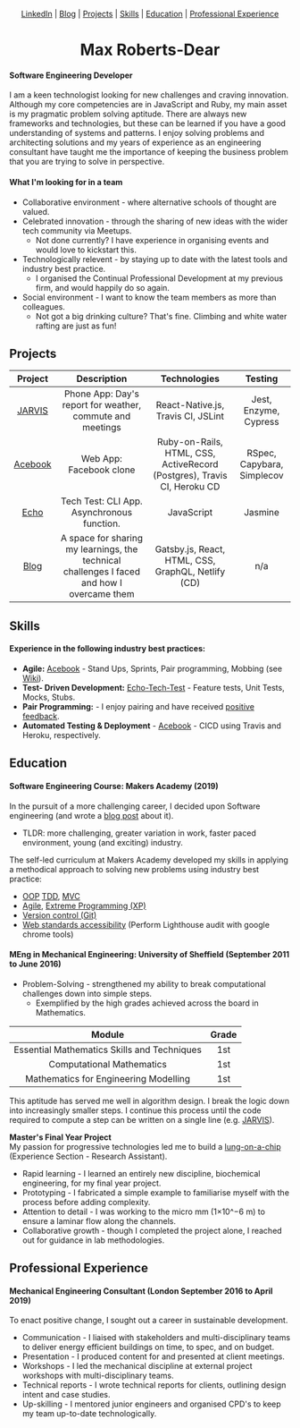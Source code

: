 <div align ="center">
 
[LinkedIn](https://www.linkedin.com/in/maxrobertsdear/) | 
[Blog](https://www.maxrobertsdear.com/) | 
[Projects](#githubProjects) | 
[Skills](#skills) | 
[Education](#education) | 
[Professional Experience](#professionalExperience) 
 
</div>

<h1 align="center">Max Roberts-Dear</h1>

#### Software Engineering Developer

I am a keen technologist looking for new challenges and craving innovation. Although my core competencies are in JavaScript and Ruby, my main asset is my pragmatic problem solving aptitude. There are always new frameworks and technologies, but these can be learned if you have a good understanding of systems and patterns. I enjoy solving problems and architecting solutions and my years of experience as an engineering consultant have taught me the importance of keeping the business problem that you are trying to solve in perspective.


#### What I'm looking for in a team

* Collaborative environment - where alternative schools of thought are valued.
* Celebrated innovation -  through the sharing of new ideas with the wider tech community via Meetups. 
  * Not done currently? I have experience in organising events and would love to kickstart this.
* Technologically relevent - by staying up to date with the latest tools and industry best practice. 
  * I organised the Continual Professional Development at my previous firm, and would happily do so again.
* Social environment - I want to know the team members as more than colleagues. 
  * Not got a big drinking culture? That's fine. Climbing and white water rafting are just as fun!



## <a name = "githubProjects">Projects</a>

| Project     | Description | Technologies | Testing |
|:-----------:|:-------------:| :------------:| :------------:|
| [JARVIS](https://github.com/MaxRobertsDear/Jarvis-App) | Phone App: Day's report for weather, commute and meetings | React-Native.js, Travis CI, JSLint | Jest, Enzyme, Cypress |
| [Acebook](https://github.com/MaxRobertsDear/acebook-Isambard) | Web App: Facebook clone | Ruby-on-Rails, HTML, CSS, ActiveRecord (Postgres), Travis CI, Heroku CD | RSpec, Capybara, Simplecov |
| [Echo](https://github.com/MaxRobertsDear/Echo/blob/master/README.md) | Tech Test: CLI App. Asynchronous function. | JavaScript | Jasmine |
| [Blog](https://www.maxrobertsdear.com/) | A space for sharing my learnings, the technical challenges I faced and how I overcame them | Gatsby.js, React, HTML, CSS, GraphQL, Netlify (CD) | n/a |


## <a name = "skills">Skills</a>

#### Experience in the following industry best practices:

* **Agile:** [Acebook](https://github.com/MaxRobertsDear/acebook-Isambard) - Stand Ups, Sprints, Pair programming, Mobbing (see [Wiki](https://github.com/MaxRobertsDear/acebook-Isambard/wiki)).
* **Test- Driven Development:** [Echo-Tech-Test](https://github.com/MaxRobertsDear/Echo/blob/master/README.md) - Feature tests, Unit Tests, Mocks, Stubs.
* **Pair Programming:**  - I enjoy pairing and have received [positive feedback](https://github.com/MaxRobertsDear/Pair-Programming-Feedback/blob/master/README.md).
* **Automated Testing & Deployment**  - [Acebook](https://github.com/MaxRobertsDear/acebook-Isambard) - CICD using Travis and Heroku, respectively.



## <a name = "education">Education</a>


#### Software Engineering Course: Makers Academy (2019)

In the pursuit of a more challenging career, I decided upon Software engineering (and wrote a [blog post](https://www.maxrobertsdear.com/mech-to-software/) about it). 
* TLDR: more challenging, greater variation in work, faster paced environment, young (and exciting) industry.

The self-led curriculum at Makers Academy developed my skills in applying a methodical approach to solving new problems using industry best practice:

* [OOP](https://www.maxrobertsdear.com/Acebook-8/) [TDD](https://www.maxrobertsdear.com/os-w2/), [MVC](https://www.maxrobertsdear.com/Acebook-2/)
* [Agile](https://www.maxrobertsdear.com/Acebook-3/), [Extreme Programming (XP)](https://www.maxrobertsdear.com/Acebook-4/)
* [Version control (Git)](https://www.maxrobertsdear.com/PC-W1/)
* [Web standards accessibility](https://www.maxrobertsdear.com/) (Perform Lighthouse audit with google chrome tools)




#### MEng in Mechanical Engineering: University of Sheffield (September 2011 to June 2016)

* Problem-Solving - strengthened my ability to break computational challenges down into simple steps.  
  * Exemplified by the high grades achieved across the board in Mathematics. 
  


| Module | Grade |
| :----: | :---: |
| Essential Mathematics Skills and Techniques | 1st |
| Computational Mathematics | 1st |
| Mathematics for Engineering Modelling | 1st |


This aptitude has served me well in algorithm design. I break the logic down into increasingly smaller steps. I continue this process until the code required to compute a step can be written on a single line (e.g. [JARVIS](https://github.com/MaxRobertsDear/Jarvis-App)).

**Master's Final Year Project**  
My passion for progressive technologies led me to build a [lung-on-a-chip](https://www.linkedin.com/in/maxrobertsdear/#experience-section) (Experience Section - Research Assistant).

* Rapid learning - I learned an entirely new discipline, biochemical engineering, for my final year project. 
* Prototyping - I fabricated a simple example to familiarise myself with the process before adding complexity. 
* Attention to detail - I was working to the micro mm (1×10^−6 m) to ensure a laminar flow along the channels.
* Collaborative growth - though I completed the project alone, I reached out for guidance in lab methodologies. 



## <a name = "professionalExperience">Professional Experience</a>

#### Mechanical Engineering Consultant (London September 2016 to April 2019)
To enact positive change, I sought out a career in sustainable development. 

* Communication - I liaised with stakeholders and multi-disciplinary teams to deliver energy efficient buildings on time, to spec, and on budget.
* Presentation - I produced content for and presented at client meetings.
* Workshops -  I led the mechanical discipline at external project workshops with multi-disciplinary teams.
* Technical reports - I wrote technical reports for clients, outlining design intent and case studies.
* Up-skilling - I mentored junior engineers and organised CPD's to keep my team up-to-date technologically.


